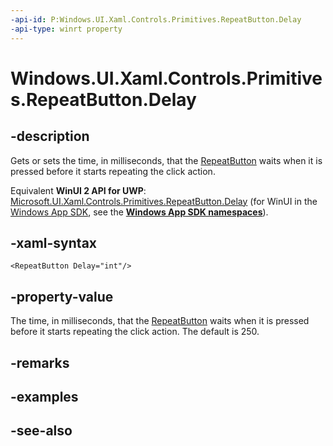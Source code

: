 ```yaml
---
-api-id: P:Windows.UI.Xaml.Controls.Primitives.RepeatButton.Delay
-api-type: winrt property
---
```


<!-- Property syntax
public int Delay { get;  set; }
-->

# Windows.UI.Xaml.Controls.Primitives.RepeatButton.Delay

## -description
Gets or sets the time, in milliseconds, that the [RepeatButton](repeatbutton.md) waits when it is pressed before it starts repeating the click action.

Equivalent **WinUI 2 API for UWP**: [Microsoft.UI.Xaml.Controls.Primitives.RepeatButton.Delay](/windows/winui/api/microsoft.ui.xaml.controls.primitives.repeatbutton.delay) (for WinUI in the [Windows App SDK](/windows/apps/windows-app-sdk/), see the **[Windows App SDK namespaces](/windows/windows-app-sdk/api/winrt/)**).

## -xaml-syntax
```xaml
<RepeatButton Delay="int"/>
```


## -property-value
The time, in milliseconds, that the [RepeatButton](repeatbutton.md) waits when it is pressed before it starts repeating the click action. The default is 250.

## -remarks

## -examples

## -see-also
